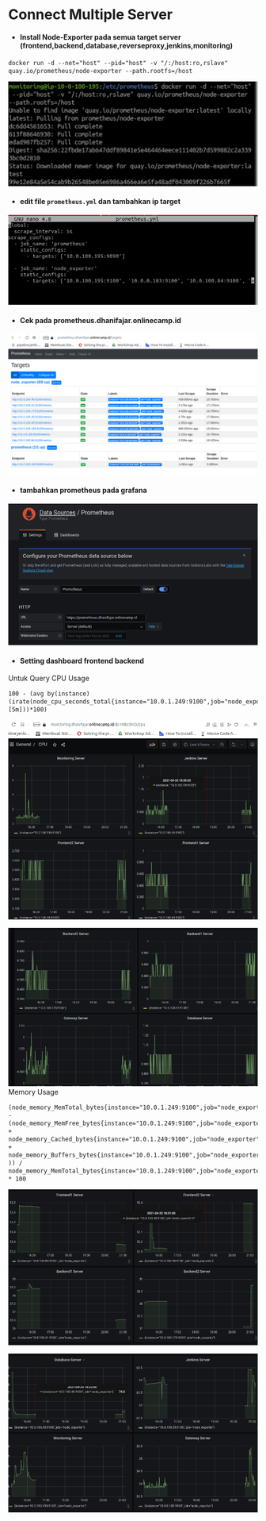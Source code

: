 # Connect Multiple Server

* #### Install Node-Exporter pada semua target server (frontend,backend,database,reverseproxy,jenkins,monitoring)
```
docker run -d --net="host" --pid="host" -v "/:/host:ro,rslave" quay.io/prometheus/node-exporter --path.rootfs=/host
```
![01](assets/Selection_733.png)


* #### edit file `prometheus.yml` dan tambahkan ip target
![08](assets/Selection_746.png)

* #### Cek pada prometheus.dhanifajar.onlinecamp.id
![09](assets/Selection_749.png)

* #### tambahkan prometheus pada grafana
![10](assets/Selection_745.png)

* #### Setting dashboard frontend backend

Untuk Query
CPU Usage
```
100 - (avg by(instance)(irate(node_cpu_seconds_total{instance="10.0.1.249:9100",job="node_exporter",mode="idle"}[5m]))*100)
```
![10](assets/Selection_765.png)


![10](assets/Selection_766.png)
Memory Usage
```
(node_memory_MemTotal_bytes{instance="10.0.1.249:9100",job="node_exporter"} - (node_memory_MemFree_bytes{instance="10.0.1.249:9100",job="node_exporter"} +        
node_memory_Cached_bytes{instance="10.0.1.249:9100",job="node_exporter"} + node_memory_Buffers_bytes{instance="10.0.1.249:9100",job="node_exporter"} )) /   
node_memory_MemTotal_bytes{instance="10.0.1.249:9100",job="node_exporter"} * 100
```
![10](assets/Selection_767.png)


![10](assets/Selection_768.png)
